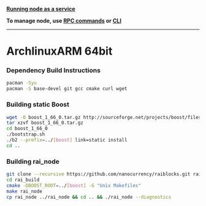 **[Running node as a service](https://github.com/nanocurrency/raiblocks/wiki/Running-rai_node-as-a-service)**
    
**To manage node, use [RPC commands](https://github.com/nanocurrency/raiblocks/wiki/RPC-protocol) or [CLI](https://github.com/nanocurrency/raiblocks/wiki/Command-line-interface)**   

***

# ArchlinuxARM 64bit
### Dependency Build Instructions

```bash
pacman -Syu  
pacman -S base-devel git gcc cmake curl wget
```

### Building static Boost

```bash
wget -O boost_1_66_0.tar.gz http://sourceforge.net/projects/boost/files/boost/1.66.0/boost_1_66_0.tar.gz/download   
tar xzvf boost_1_66_0.tar.gz   
cd boost_1_66_0   
./bootstrap.sh   
./b2 --prefix=../[boost] link=static install   
cd ..
```

### Building rai_node

```bash
git clone --recursive https://github.com/nanocurrency/raiblocks.git rai_build   
cd rai_build   
cmake -DBOOST_ROOT=../[boost] -G "Unix Makefiles"   
make rai_node   
cp rai_node ../rai_node && cd .. && ./rai_node --diagnostics   
```